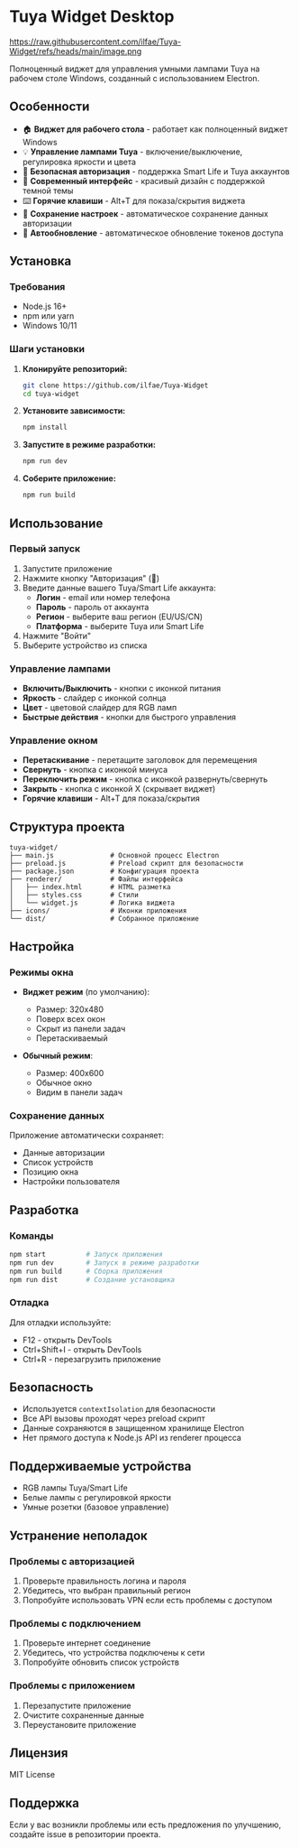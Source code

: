 # Tuya Widget Desktop

https://raw.githubusercontent.com/ilfae/Tuya-Widget/refs/heads/main/image.png

Полноценный виджет для управления умными лампами Tuya на рабочем столе Windows, созданный с использованием Electron.

## Особенности

- 🏠 **Виджет для рабочего стола** - работает как полноценный виджет Windows
- 💡 **Управление лампами Tuya** - включение/выключение, регулировка яркости и цвета
- 🔐 **Безопасная авторизация** - поддержка Smart Life и Tuya аккаунтов
- 🎨 **Современный интерфейс** - красивый дизайн с поддержкой темной темы
- ⌨️ **Горячие клавиши** - Alt+T для показа/скрытия виджета
- 💾 **Сохранение настроек** - автоматическое сохранение данных авторизации
- 🔄 **Автообновление** - автоматическое обновление токенов доступа

## Установка

### Требования
- Node.js 16+ 
- npm или yarn
- Windows 10/11

### Шаги установки

1. **Клонируйте репозиторий:**
   ```bash
   git clone https://github.com/ilfae/Tuya-Widget
   cd tuya-widget
   ```

2. **Установите зависимости:**
   ```bash
   npm install
   ```

3. **Запустите в режиме разработки:**
   ```bash
   npm run dev
   ```

4. **Соберите приложение:**
   ```bash
   npm run build
   ```

## Использование

### Первый запуск

1. Запустите приложение
2. Нажмите кнопку "Авторизация" (🔑)
3. Введите данные вашего Tuya/Smart Life аккаунта:
   - **Логин** - email или номер телефона
   - **Пароль** - пароль от аккаунта
   - **Регион** - выберите ваш регион (EU/US/CN)
   - **Платформа** - выберите Tuya или Smart Life
4. Нажмите "Войти"
5. Выберите устройство из списка

### Управление лампами

- **Включить/Выключить** - кнопки с иконкой питания
- **Яркость** - слайдер с иконкой солнца
- **Цвет** - цветовой слайдер для RGB ламп
- **Быстрые действия** - кнопки для быстрого управления

### Управление окном

- **Перетаскивание** - перетащите заголовок для перемещения
- **Свернуть** - кнопка с иконкой минуса
- **Переключить режим** - кнопка с иконкой развернуть/свернуть
- **Закрыть** - кнопка с иконкой X (скрывает виджет)
- **Горячие клавиши** - Alt+T для показа/скрытия

## Структура проекта

```
tuya-widget/
├── main.js              # Основной процесс Electron
├── preload.js           # Preload скрипт для безопасности
├── package.json         # Конфигурация проекта
├── renderer/            # Файлы интерфейса
│   ├── index.html       # HTML разметка
│   ├── styles.css       # Стили
│   └── widget.js        # Логика виджета
├── icons/               # Иконки приложения
└── dist/                # Собранное приложение
```

## Настройка

### Режимы окна

- **Виджет режим** (по умолчанию):
  - Размер: 320x480
  - Поверх всех окон
  - Скрыт из панели задач
  - Перетаскиваемый

- **Обычный режим**:
  - Размер: 400x600
  - Обычное окно
  - Видим в панели задач

### Сохранение данных

Приложение автоматически сохраняет:
- Данные авторизации
- Список устройств
- Позицию окна
- Настройки пользователя

## Разработка

### Команды

```bash
npm start          # Запуск приложения
npm run dev        # Запуск в режиме разработки
npm run build      # Сборка приложения
npm run dist       # Создание установщика
```

### Отладка

Для отладки используйте:
- F12 - открыть DevTools
- Ctrl+Shift+I - открыть DevTools
- Ctrl+R - перезагрузить приложение

## Безопасность

- Используется `contextIsolation` для безопасности
- Все API вызовы проходят через preload скрипт
- Данные сохраняются в защищенном хранилище Electron
- Нет прямого доступа к Node.js API из renderer процесса

## Поддерживаемые устройства

- RGB лампы Tuya/Smart Life
- Белые лампы с регулировкой яркости
- Умные розетки (базовое управление)

## Устранение неполадок

### Проблемы с авторизацией
1. Проверьте правильность логина и пароля
2. Убедитесь, что выбран правильный регион
3. Попробуйте использовать VPN если есть проблемы с доступом

### Проблемы с подключением
1. Проверьте интернет соединение
2. Убедитесь, что устройства подключены к сети
3. Попробуйте обновить список устройств

### Проблемы с приложением
1. Перезапустите приложение
2. Очистите сохраненные данные
3. Переустановите приложение

## Лицензия

MIT License

## Поддержка


Если у вас возникли проблемы или есть предложения по улучшению, создайте issue в репозитории проекта. 



